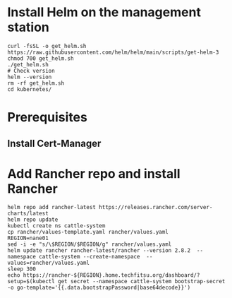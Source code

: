 # Install Helm on the management station
```
curl -fsSL -o get_helm.sh https://raw.githubusercontent.com/helm/helm/main/scripts/get-helm-3
chmod 700 get_helm.sh
./get_helm.sh
# Check version
helm --version
rm -rf get_helm.sh
cd kubernetes/
```

# Prerequisites
## Install Cert-Manager


# Add Rancher repo and install Rancher
```
helm repo add rancher-latest https://releases.rancher.com/server-charts/latest
helm repo update
kubectl create ns cattle-system
cp rancher/values-template.yaml rancher/values.yaml
REGION=nane01
sed -i -e "s/\$REGION/$REGION/g" rancher/values.yaml
helm update rancher rancher-latest/rancher --version 2.8.2  --namespace cattle-system --create-namespace  --values=rancher/values.yaml
sleep 300
echo https://rancher-${REGION}.home.techfitsu.org/dashboard/?setup=$(kubectl get secret --namespace cattle-system bootstrap-secret -o go-template='{{.data.bootstrapPassword|base64decode}}')

```

